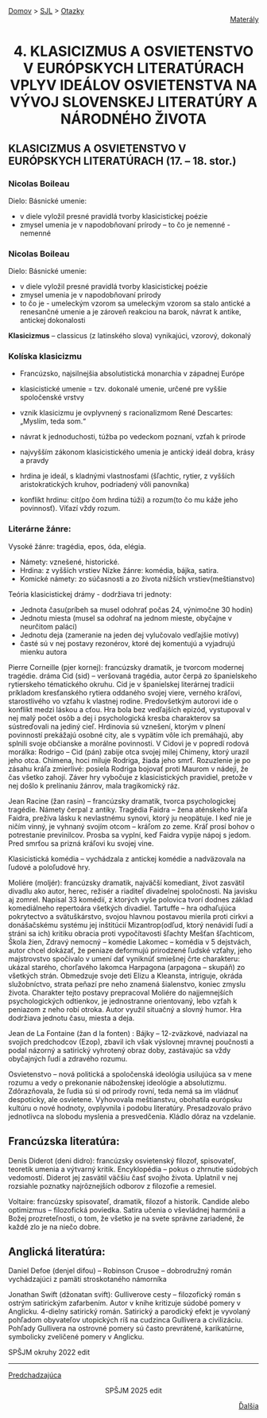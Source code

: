 <div align="center">
    <div align="left">
        <a href="/README.md">Domov</a>
        >
        <a href="../SLOVENCINA.md">SJL</a>
        >
        <a href="../ustne-otazky.md">Otazky</a>
    </div>
    <div align="right">
        <a href="https://drive.google.com/drive/folders/">Materály</a>
    </div>

# 4. KLASICIZMUS A OSVIETENSTVO V EURÓPSKYCH LITERATÚRACH VPLYV IDEÁLOV OSVIETENSTVA NA VÝVOJ SLOVENSKEJ LITERATÚRY A  NÁRODNÉHO ŽIVOTA
</div>

## KLASICIZMUS A OSVIETENSTVO V EURÓPSKYCH LITERATÚRACH (17. – 18. stor.)

### Nicolas Boileau
Dielo: Básnické umenie: 
- v diele vyložil presné pravidlá tvorby klasicistickej poézie 
- zmysel umenia je v napodobňovaní prírody – to čo je nemenné
-nemenné

### Nicolas Boileau
Dielo: Básnické umenie: 
- v diele vyložil presné pravidlá tvorby klasicistickej poézie 
- zmysel umenia je v napodobňovaní prírody 
- to čo je - umeleckým vzorom sa umeleckým vzorom sa stalo antické a renesančné umenie a je zároveň reakciou na barok, návrat k antike, antickej dokonalosti

__Klasicizmus__ – classicus (z latinského slova) vynikajúci, vzorový, dokonalý

### Kolíska klasicizmu 
- Francúzsko, najsilnejšia absolutistická monarchia v západnej Európe

- klasicistické umenie = tzv. dokonalé umenie, určené pre vyššie spoločenské vrstvy
- vznik klasicizmu je ovplyvnený s racionalizmom René Descartes: „Myslím, teda som.“
- návrat k jednoduchosti, túžba po vedeckom poznaní, vzťah k prírode
- najvyšším zákonom klasicistického umenia je antický ideál dobra, krásy a pravdy
- hrdina je ideál, s kladnými vlastnosťami (šľachtic, rytier, z vyšších aristokratických kruhov, podriadený vôli panovníka)
- konflikt hrdinu: cit(po čom hrdina túži) a rozum(to čo mu káže jeho povinnosť). Víťazí vždy rozum. 

### Literárne žánre: 
Vysoké žánre: tragédia, epos, óda, elégia. 
- Námety: vznešené, historické. 
- Hrdina: z vyšších vrstiev
Nízke žánre: komédia, bájka, satira. 
- Komické námety: zo súčasnosti a zo života nižších vrstiev(meštianstvo)

Teória klasicistickej drámy - dodržiava tri jednoty: 
- Jednota času(príbeh sa musel odohrať počas 24, výnimočne 30 hodín)
- Jednotu miesta (musel sa odohrať na jednom mieste, obyčajne v neurčitom paláci)
- Jednotu deja (zameranie na jeden dej vylučovalo vedľajšie motívy)
- časté sú v nej postavy rezonérov, ktoré dej komentujú a vyjadrujú mienku autora

Pierre Corneille (pjer kornej): francúzsky dramatik, je tvorcom modernej tragédie.
dráma Cid (sid) – veršovaná tragédia, autor čerpá zo španielskeho rytierskeho tématického okruhu. Cid je v španielskej literárnej tradícii príkladom kresťanského rytiera oddaného svojej viere, verného kráľovi, starostlivého vo vzťahu k vlastnej rodine. Predovšetkým autorovi ide o konflikt medzi láskou a cťou. Hra bola bez vedľajších epizód, vystupoval v nej malý počet osôb a dej i psychologická kresba charakterov sa sústreďovali na jediný cieľ. Hrdinovia sú vznešení, ktorým v plnení povinností prekážajú osobné city, ale s vypätím vôle ich premáhajú, aby splnili svoje občianske a morálne povinnosti. V Cidovi je v popredí rodová morálka: Rodrigo – Cid (pán) zabije otca svojej milej Chimeny, ktorý urazil jeho otca. Chimena, hoci miluje Rodriga, žiada jeho smrť. Rozuzlenie je po zásahu kráľa zmierlivé: posiela Rodriga bojovať proti Maurom v nádeji, že čas všetko zahojí. Záver hry vybočuje z klasicistických pravidiel, pretože v nej došlo k prelínaniu žánrov, mala tragikomický ráz. 

Jean Racine (žan rasin) – francúzsky dramatik, tvorca psychologickej tragédie. Námety čerpal z antiky. Tragédia Faidra – žena aténskeho kráľa Faidra, prežíva lásku k nevlastnému synovi, ktorý ju neopätuje. I keď nie je ničím vinný, je vyhnaný svojím otcom – kráľom zo zeme. Kráľ prosí bohov o potrestanie previnilcov. Prosba sa vyplní, keď Faidra vypije nápoj s jedom. Pred smrťou sa prizná kráľovi ku svojej vine.

Klasicistická komédia – vychádzala z antickej komédie a nadväzovala na ľudové a poloľudové hry.

Moliére (moljér): francúzsky dramatik, najväčší komediant, život zasvätil divadlu ako autor, herec, režisér a riaditeľ divadelnej spoločnosti. Na javisku aj zomrel. Napísal 33 komédií, z ktorých vyše polovica tvorí dodnes základ komediálneho repertoára všetkých divadiel.
Tartuffe – hra odhaľujúca pokrytectvo a svätuškárstvo, svojou hlavnou postavou mierila proti cirkvi a donášačskému systému jej inštitúcií
Mizantrop(odľud, ktorý nenávidí ľudí a stráni sa ich) kritiku obracia proti vypočítavosti šľachty
Mešťan šľachticom, Škola žien, Zdravý nemocný – komédie
Lakomec – komédia v 5 dejstvách, autor chcel dokázať, že peniaze deformujú prirodzené ľudské vzťahy, jeho majstrovstvo spočívalo v umení dať vyniknúť smiešnej črte charakteru: ukázal starého, chorľavého lakomca Harpagona (arpagona – skupáň) zo všetkých strán. Obmedzuje svoje deti Elizu a Kleansta, intriguje, okráda služobníctvo, strata peňazí pre neho znamená šialenstvo, koniec zmyslu života. Charakter tejto postavy prepracoval Moliére do najjemnejších psychologických odtienkov, je jednostranne orientovaný, lebo vzťah k peniazom z neho robí otroka. Autor využil situačný a slovný humor. Hra dodržiava jednotu času, miesta a deja.

Jean de La Fontaine (žan d la fonten) : Bájky – 12-zväzkové, nadviazal na svojich predchodcov (Ezop), zbavil ich však výslovnej mravnej poučnosti a podal názorný a satirický vyhrotený obraz doby, zastávajúc sa vždy obyčajných ľudí a zdravého rozumu.


Osvietenstvo – nová politická a spoločenská ideológia usilujúca sa v mene rozumu a vedy o prekonanie náboženskej ideológie a absolutizmu. Zdôrazňovala, že ľudia sú si od prírody rovní, teda nemá sa im vládnuť despoticky, ale osvietene. Vyhovovala meštianstvu, obohatila európsku kultúru o nové hodnoty, ovplyvnila i podobu literatúry. Presadzovalo právo jednotlivca na slobodu myslenia a presvedčenia. Kládlo dôraz na vzdelanie. 

## Francúzska literatúra:

Denis Diderot (deni didro): francúzsky osvietenský filozof, spisovateľ, teoretik umenia a výtvarný kritik.
Encyklopédia – pokus o zhrnutie súdobých vedomostí. Diderot jej zasvätil väčšiu časť svojho života. Uplatnil v nej rozsiahle poznatky  najrôznejších odborov z filozofie a remesiel.

Voltaire: francúzsky spisovateľ, dramatik, filozof a historik. Candide alebo optimizmus – filozofická poviedka. Satira učenia o vševládnej harmónii a Božej prozreteľnosti, o tom, že všetko je na svete správne zariadené, že každé zlo je na niečo dobre.

## Anglická literatúra:

Daniel Defoe (denjel difou) – Robinson Crusoe – dobrodružný román vychádzajúci z pamäti stroskotaného námorníka 

Jonathan Swift (džonatan svift): Gulliverove cesty – filozofický román s ostrým satirickým zafarbením. Autor v knihe kritizuje súdobé pomery v Anglicku. 4-dielny satirický román.  Satirický a parodický efekt je vyvolaný pohľadom obyvateľov utopických ríš na cudzinca Gullivera a civilizáciu. Pohľady Gullivera na ostrovné pomery sú často prevrátené, karikatúrne, symbolicky zveličené pomery v Anglicku.

SPŠJM okruhy 2022 edit

---
<div align="left">

[Predchadzajúca](03.md)
</div>
<div align="center">
SPŠJM 2025 edit
</div>
<div align="right">

[Ďalšia](05.md)
</div>